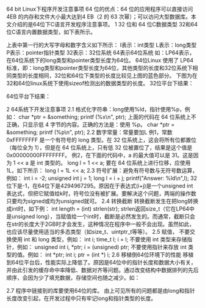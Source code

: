 64 bit Linux下程序开发注意事项 
64 位的优点：64 位的应用程序可以直接访问 4EB 的内存和文件大小最大达到4 EB（2 的 63 次幂）；可以访问大型数据库。本文介绍的是64位下C语言开发程序注意事项。
1 32 位和 64 位C数据类型
32和64位C语言内置数据类型，如下表所示。

上表中第一行的大写字母和数字含义如下所示：
I表示：int类型
L表示：long类型
P表示：pointer指针类型
32表示：32位系统
64表示64位系统
如：LP64表示，在64位系统下的long类型和pointer类型长度为64位。
64位Linux 使用了 LP64 标准，即：long类型和pointer类型长度为64位，其他类型的长度和32位系统下相同类型的长度相同，32位和64位下类型的长度比较见上图的蓝色部分。
下图为在32和64位linux系统下使用sizeof检测出的数据类型的长度。
32位平台下结果：

64位平台下结果：

2 64系统下开发注意事项
2.1 格式化字符串：long使用%ld，指针使用%p，例如：
char *ptr = &something;
printf (%x\n", ptr);
上面的代码在 64 位系统上不正确，只显示低 4 字节的内容。正确的方法是：使用 %p。
char *ptr = &something;
printf (%p\n", ptr);
2.2 数字常量：常量要加L
例1，常数 0xFFFFFFFF 是一个有符号的 long 类型。在 32 位系统上，这会将所有位都置位（每位全为 1），但是在 64 位系统上，只有低 32 位被置位了，结果是这个值是 0x00000000FFFFFFFF。
例2，在下面的代码中，a 的最大值可以是 31。这是因为 1 << a 是 int 类型的。
long l = 1 << a;
要在 64 位系统上进行位移，应使用 1L，如下所示：
long l = 1L << a;
2.3 符号扩展：避免有符号数与无符号数运算，例如：
int i = -2;
unsigned int j = 1;
long l = i + j;
printf("Answer: %ld\n",l);
32位下是-1，在64位下是4294967295。原因在于表达式(i+j)是一个unsigned int
表达式，但把它赋值给k时，符号位没有被扩展。要解决这个问题，两端的操作数只要均为signed或均为unsigned就可。
2.4 转换截断
转换截断发生在把long转换成int时，如下例：
int length = (int) strlen(str);
strlen返回size_t（它在LP64中是unsigned long），当赋值给一个int时，截断是必然发生的。而通常，截断只会在str的长度大于2GB时才会发生，这种情况在程序中一般不会出现。虽然如此，也应该尽量使用适当的多态类型（如size_t、uintptr_t等等）。
2.5 赋值，
不要交换使用 int 和 long 类型，例如：
int i;
time_t l;
i = l;
不要使用 int 类型来存储指针，例如：
unsigned int i, *ptr;
i = (unsigned) ptr;
不要使用指针来存放 int 类型的值。例如：
int *ptr;
int i;
ptr = (int *) i;
2.6 移植倒64位环境下的性能
移植到64位平台后，性能实际上降低了。原因是64位中的指针长度和数据大小有关，并由此引发的缓存命中率降低、数据对齐等问题。通过改变结构中数据排列的先后顺序，会因为少了填充数据，存储空间也随之减少。如：

2.7 程序中链接到的库要使用64位的库。
由上可见所有的问题都是由long和指针长度改变引起，在开发过程中只有牢记long和指针类型的长度。


